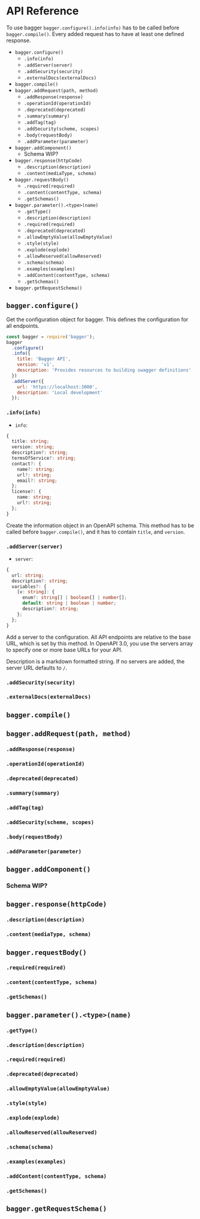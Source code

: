 # API Reference

To use bagger `bagger.configure().info(info)` has to be called before `bagger.compile()`. Every added request has to have at least one defined response.

- `bagger.configure()`
  - `.info(info)`
  - `.addServer(server)`
  - `.addSecurity(security)`
  - `.externalDocs(externalDocs)`
- `bagger.compile()`
- `bagger.addRequest(path, method)`
  - `.addResponse(response)`
  - `.operationId(operationId)`
  - `.deprecated(deprecated)`
  - `.summary(summary)`
  - `.addTag(tag)`
  - `.addSecurity(scheme, scopes)`
  - `.body(requestBody)`
  - `.addParameter(parameter)`
- `bagger.addComponent()`
  - Schema WIP?
- `bagger.response(httpCode)`
  - `.description(description)`
  - `.content(mediaType, schema)`
- `bagger.requestBody()`
  - `.required(required)`
  - `.content(contentType, schema)`
  - `.getSchemas()`
- `bagger.parameter().<type>(name)`
  - `.getType()`
  - `.description(description)`
  - `.required(required)`
  - `.deprecated(deprecated)`
  - `.allowEmptyValue(allowEmptyValue)`
  - `.style(style)`
  - `.explode(explode)`
  - `.allowReserved(allowReserved)`
  - `.schema(schema)`
  - `.examples(examples)`
  - `.addContent(contentType, schema)`
  - `.getSchemas()`
- `bagger.getRequestSchema()`

## `bagger.configure()`

Get the configuration object for bagger. This defines the configuration for all endpoints.

```js
const bagger = require('bagger');
bagger
  .configure()
  .info({
    title: 'Bagger API',
    version: 'v1',
    description: 'Provides resources to building swagger definitions'
  })
  .addServer({
    url: 'https://localhost:3000',
    description: 'Local development'
  });
```

### `.info(info)`

- `info`:

```ts
{
  title: string;
  version: string;
  description?: string;
  termsOfService?: string;
  contact?: {
    name?: string;
    url?: string;
    email?: string;
  };
  license?: {
    name: string;
    url?: string;
  };
}
```

Create the information object in an OpenAPI schema. This method has to be called before `bagger.compile()`, and it has to contain `title`, and `version`.

### `.addServer(server)`

- `server`:

```ts
{
  url: string;
  description?: string;
  variables?: {
    [v: string]: {
      enum?: string[] | boolean[] | number[];
      default: string | boolean | number;
      description?: string;
    };
  };
}
```

Add a server to the configuration. All API endpoints are relative to the base URL, which is set by this method. In OpenAPI 3.0, you use the servers array to specify one or more base URLs for your API.

Description is a markdown formatted string. If no servers are added, the server URL defaults to `/`.

### `.addSecurity(security)`

### `.externalDocs(externalDocs)`

## `bagger.compile()`

## `bagger.addRequest(path, method)`

### `.addResponse(response)`

### `.operationId(operationId)`

### `.deprecated(deprecated)`

### `.summary(summary)`

### `.addTag(tag)`

### `.addSecurity(scheme, scopes)`

### `.body(requestBody)`

### `.addParameter(parameter)`

## `bagger.addComponent()`

### Schema WIP?

## `bagger.response(httpCode)`

### `.description(description)`

### `.content(mediaType, schema)`

## `bagger.requestBody()`

### `.required(required)`

### `.content(contentType, schema)`

### `.getSchemas()`

## `bagger.parameter().<type>(name)`

### `.getType()`

### `.description(description)`

### `.required(required)`

### `.deprecated(deprecated)`

### `.allowEmptyValue(allowEmptyValue)`

### `.style(style)`

### `.explode(explode)`

### `.allowReserved(allowReserved)`

### `.schema(schema)`

### `.examples(examples)`

### `.addContent(contentType, schema)`

### `.getSchemas()`

## `bagger.getRequestSchema()`
